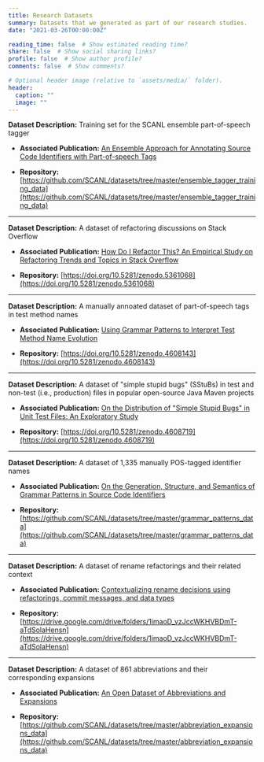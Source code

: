 ```yaml
---
title: Research Datasets 
summary: Datasets that we generated as part of our research studies.
date: "2021-03-26T00:00:00Z"

reading_time: false  # Show estimated reading time?
share: false  # Show social sharing links?
profile: false  # Show author profile?
comments: false  # Show comments?

# Optional header image (relative to `assets/media/` folder).
header:
  caption: ""
  image: ""
---
```

**Dataset Description:** Training set for the SCANL ensemble part-of-speech tagger

- **Associated Publication:** [An Ensemble Approach for Annotating Source Code Identifiers with Part-of-speech Tags](#)

- **Repository:** [https://github.com/SCANL/datasets/tree/master/ensemble_tagger_training_data](https://github.com/SCANL/datasets/tree/master/ensemble_tagger_training_data)

------

**Dataset Description:** A dataset of refactoring discussions on Stack Overflow

- **Associated Publication:** [How Do I Refactor This? An Empirical Study on Refactoring Trends and Topics in Stack Overflow](#)

- **Repository:** [https://doi.org/10.5281/zenodo.5361068](https://doi.org/10.5281/zenodo.5361068)

------

**Dataset Description:** A manually annoated dataset of part-of-speech tags in test method names

- **Associated Publication:** [Using Grammar Patterns to Interpret Test Method Name Evolution](/publication/2021-icpc-methods)

- **Repository:** [https://doi.org/10.5281/zenodo.4608143](https://doi.org/10.5281/zenodo.4608143)

------

**Dataset Description:** A dataset of "simple stupid bugs" (SStuBs) in test and non-test (i.e., production) files in popular open-source Java Maven projects

- **Associated Publication:** [On the Distribution of "Simple Stupid Bugs" in Unit Test Files: An Exploratory Study](/publication/2021-msr-sstub)

- **Repository:** [https://doi.org/10.5281/zenodo.4608719](https://doi.org/10.5281/zenodo.4608719)

------

**Dataset Description:** A dataset of 1,335 manually POS-tagged identifier names

- **Associated Publication:** [On the Generation, Structure, and Semantics of Grammar Patterns in Source Code Identifiers](publication/2020-jss-generation)

- **Repository:** [https://github.com/SCANL/datasets/tree/master/grammar_patterns_data](https://github.com/SCANL/datasets/tree/master/grammar_patterns_data)

------

**Dataset Description:** A dataset of rename refactorings and their related context

- **Associated Publication:** [Contextualizing rename decisions using refactorings, commit messages, and data
  types](publication/2020-jss-rename)

- **Repository:** [https://drive.google.com/drive/folders/1imaoD_vzJccWKHVBDmT-aTdSolaHensn](https://drive.google.com/drive/folders/1imaoD_vzJccWKHVBDmT-aTdSolaHensn)

------

**Dataset Description:** A dataset of 861 abbreviations and their corresponding expansions

- **Associated Publication:** [An Open Dataset of Abbreviations and Expansions](publication/2019-icsme-dataset)

- **Repository:** [https://github.com/SCANL/datasets/tree/master/abbreviation_expansions_data](https://github.com/SCANL/datasets/tree/master/abbreviation_expansions_data)
